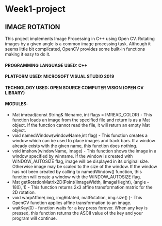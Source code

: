 # Week1-project
## IMAGE ROTATION
This project implements Image Processing in C++ using Open CV.
Rotating images by a given angle is a common image processing task. Although it seems little bit complicated, OpenCV provides some built-in functions making it easy to do it. 

#### PROGRAMMING LANGUAGE USED: C++
#### PLATFORM USED: MICROSOFT VISUAL STUDIO 2019
#### TECHNOLOGY USED: OPEN SOURCE COMPUTER VISION (OPEN CV LIBRARY)
#### MODULES:
* Mat imread(const String& filename, int flags = IMREAD_COLOR) - This function loads an image from the specified file and return is as a Mat object. If the function cannot read   the file, it will return an empty Mat object.
* void namedWindow(windowName,int flag) - This function creates a window which can be used to place images and track bars. If a window already exists with the given name, this   function does nothing.
* void imshow(windowName, image) - This function shows the image in a window specified by winname. If the window is created with WINDOW_AUTOSIZE flag, image   will be displayed   in its original size. Otherwise image may be scaled to the size of the window. If the window has not been created by calling to namedWindow() function, this   function will     create a window with the WINDOW_AUTOSIZE flag.
* Mat getRotationMatrix2D(Point(iImageWidth, iImageHieght), (angle - 180), 1) - This function returns 2x3 affine transformation matrix for the 2D rotation.
* void warpAffine( img, imgRotated, matRotation, img.size() )- This OpenCV function applies affine transformation to an image.
* waitKey(0) - function waits for a key press forever. When any key is pressed, this function returns the ASCII value of the key and your program will continue.
